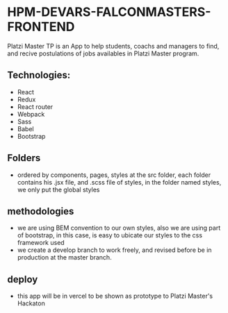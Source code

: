 # HPM-DEVARS-FALCONMASTERS-FRONTEND

Platzi Master TP is an App to help students, coachs and managers to find, and recive postulations of jobs availables in Platzi Master program.

## Technologies:

- React
- Redux
- React router
- Webpack
- Sass
- Babel
- Bootstrap

## Folders
- ordered by components, pages, styles at the src folder, each folder contains his .jsx file, and .scss file of styles, in the folder named styles, we only put the global styles

## methodologies
- we are using BEM convention to our own styles, also we are using part of bootstrap, in this case, is easy to ubicate our styles to the  css framework used
- we create a develop branch to work freely, and revised before be in production at the master branch.

## deploy
- this app will be in vercel to be shown as prototype to Platzi Master's Hackaton
